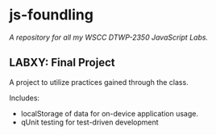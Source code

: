 # js-foundling

*A repository for all my WSCC DTWP-2350 JavaScript Labs.*

## LABXY: Final Project

A project to utilize practices gained through the class.

Includes:

- localStorage of data for on-device application usage.
- qUnit testing for test-driven development
